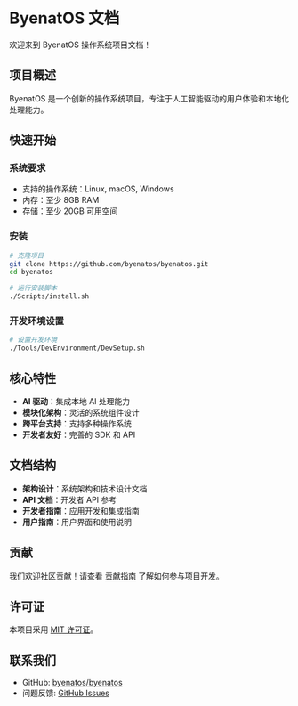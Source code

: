 # ByenatOS 文档

欢迎来到 ByenatOS 操作系统项目文档！

## 项目概述

ByenatOS 是一个创新的操作系统项目，专注于人工智能驱动的用户体验和本地化处理能力。

## 快速开始

### 系统要求

- 支持的操作系统：Linux, macOS, Windows
- 内存：至少 8GB RAM
- 存储：至少 20GB 可用空间

### 安装

```bash
# 克隆项目
git clone https://github.com/byenatos/byenatos.git
cd byenatos

# 运行安装脚本
./Scripts/install.sh
```

### 开发环境设置

```bash
# 设置开发环境
./Tools/DevEnvironment/DevSetup.sh
```

## 核心特性

- **AI 驱动**：集成本地 AI 处理能力
- **模块化架构**：灵活的系统组件设计
- **跨平台支持**：支持多种操作系统
- **开发者友好**：完善的 SDK 和 API

## 文档结构

- **架构设计**：系统架构和技术设计文档
- **API 文档**：开发者 API 参考
- **开发者指南**：应用开发和集成指南
- **用户指南**：用户界面和使用说明

## 贡献

我们欢迎社区贡献！请查看 [贡献指南](CONTRIBUTING.md) 了解如何参与项目开发。

## 许可证

本项目采用 [MIT 许可证](LICENSE)。

## 联系我们

- GitHub: [byenatos/byenatos](https://github.com/byenatos/byenatos)
- 问题反馈: [GitHub Issues](https://github.com/byenatos/byenatos/issues) 